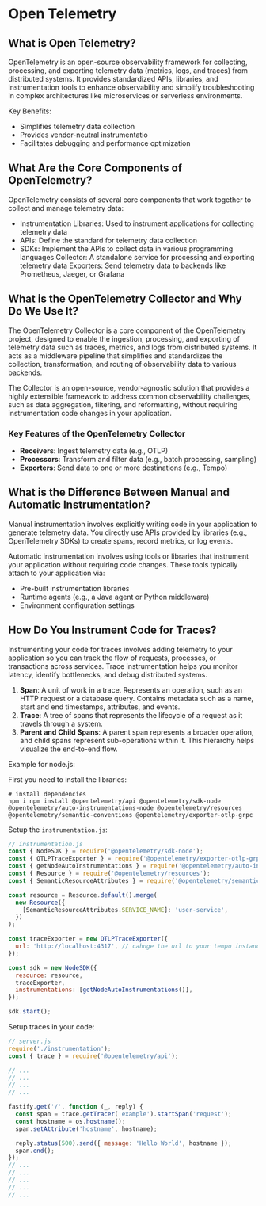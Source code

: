 # Open Telemetry

## What is Open Telemetry?

OpenTelemetry is an open-source observability framework for collecting, processing, and exporting telemetry data (metrics, logs, and traces) from distributed systems. It provides standardized APIs, libraries, and instrumentation tools to enhance observability and simplify troubleshooting in complex architectures like microservices or serverless environments.

Key Benefits:

* Simplifies telemetry data collection
* Provides vendor-neutral instrumentatio
* Facilitates debugging and performance optimization

## What Are the Core Components of OpenTelemetry?

OpenTelemetry consists of several core components that work together to collect and manage telemetry data:

* Instrumentation Libraries: Used to instrument applications for collecting telemetry data
* APIs: Define the standard for telemetry data collection
* SDKs: Implement the APIs to collect data in various programming languages
Collector: A standalone service for processing and exporting telemetry data
Exporters: Send telemetry data to backends like Prometheus, Jaeger, or Grafana

## What is the OpenTelemetry Collector and Why Do We Use It?

The OpenTelemetry Collector is a core component of the OpenTelemetry project, designed to enable the ingestion, processing, and exporting of telemetry data such as traces, metrics, and logs from distributed systems. It acts as a middleware pipeline that simplifies and standardizes the collection, transformation, and routing of observability data to various backends.

The Collector is an open-source, vendor-agnostic solution that provides a highly extensible framework to address common observability challenges, such as data aggregation, filtering, and reformatting, without requiring instrumentation code changes in your application.

### Key Features of the OpenTelemetry Collector

* **Receivers**: Ingest telemetry data (e.g., OTLP)
* **Processors**: Transform and filter data (e.g., batch processing, sampling)
* **Exporters**: Send data to one or more destinations (e.g., Tempo)

## What is the Difference Between Manual and Automatic Instrumentation?

Manual instrumentation involves explicitly writing code in your application to generate telemetry data. You directly use APIs provided by libraries (e.g., OpenTelemetry SDKs) to create spans, record metrics, or log events.

Automatic instrumentation involves using tools or libraries that instrument your application without requiring code changes. These tools typically attach to your application via:

* Pre-built instrumentation libraries
* Runtime agents (e.g., a Java agent or Python middleware)
* Environment configuration settings

## How Do You Instrument Code for Traces?

Instrumenting your code for traces involves adding telemetry to your application so you can track the flow of requests, processes, or transactions across services. Trace instrumentation helps you monitor latency, identify bottlenecks, and debug distributed systems.

1. **Span**:
A unit of work in a trace.
Represents an operation, such as an HTTP request or a database query.
Contains metadata such as a name, start and end timestamps, attributes, and events.
2. **Trace**:
A tree of spans that represents the lifecycle of a request as it travels through a system.
3. **Parent and Child Spans**:
A parent span represents a broader operation, and child spans represent sub-operations within it.
This hierarchy helps visualize the end-to-end flow.

Example for node.js:

First you need to install the libraries:

```
# install dependencies
npm i npm install @opentelemetry/api @opentelemetry/sdk-node @opentelemetry/auto-instrumentations-node @opentelemetry/resources @opentelemetry/semantic-conventions @opentelemetry/exporter-otlp-grpc
```

Setup the `instrumentation.js`:

```js
// instrumentation.js
const { NodeSDK } = require('@opentelemetry/sdk-node');
const { OTLPTraceExporter } = require('@opentelemetry/exporter-otlp-grpc');
const { getNodeAutoInstrumentations } = require('@opentelemetry/auto-instrumentations-node');
const { Resource } = require('@opentelemetry/resources');
const { SemanticResourceAttributes } = require('@opentelemetry/semantic-conventions');

const resource = Resource.default().merge(
  new Resource({
    [SemanticResourceAttributes.SERVICE_NAME]: 'user-service',
  })
);

const traceExporter = new OTLPTraceExporter({
  url: 'http://localhost:4317', // cahnge the url to your tempo instance
});

const sdk = new NodeSDK({
  resource: resource,
  traceExporter,
  instrumentations: [getNodeAutoInstrumentations()],
});

sdk.start();
```

Setup traces in your code:

```js
// server.js
require('./instrumentation');
const { trace } = require('@opentelemetry/api');

// ...
// ...
// ...
// ...

fastify.get('/', function (_, reply) {
  const span = trace.getTracer('example').startSpan('request');
  const hostname = os.hostname();
  span.setAttribute('hostname', hostname);

  reply.status(500).send({ message: 'Hello World', hostname });
  span.end();
});
// ...
// ...
// ...
// ...
// ...
```

